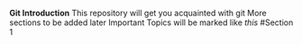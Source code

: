**Git Introduction**
This repository will get you acquainted with git
More sections to be added later
Important Topics will be marked like *this*
#Section 1
